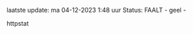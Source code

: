 laatste update: 
ma 04-12-2023  1:48   uur 
Status: FAALT - geel - 
<div class="service Y">httpstat</div>
